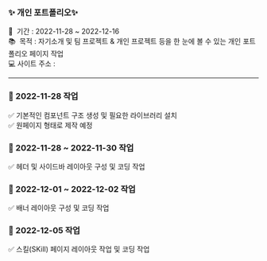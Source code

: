 ### ✨ 개인 포트폴리오✨
📅 &nbsp;기간 : 2022-11-28 ~ 2022-12-16 \
📚 &nbsp;목적 : 자기소개 및 팀 프로젝트 & 개인 프로젝트 등을 한 눈에 볼 수 있는 개인 포트폴리오 페이지 작업 \
💻 사이트 주소 : 
<hr/>


### 🌟 2022-11-28 작업
✅ 기본적인 컴포넌트 구조 생성 및 필요한 라이브러리 설치 \
✅ 원페이지 형태로 제작 예정

### 🌟 2022-11-28 ~ 2022-11-30 작업
✅ 헤더 및 사이드바 레이아웃 구성 및 코딩 작업

### 🌟 2022-12-01 ~ 2022-12-02 작업
✅ 배너 레이아웃 구성 및 코딩 작업

### 🌟 2022-12-05 작업
✅ 스킬(SKill) 페이지 레이아웃 작업 및 코딩 작업